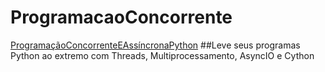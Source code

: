 # ProgramacaoConcorrente
[ProgramaçãoConcorrenteEAssíncronaPython](https://www.udemy.com/course/programacao-concorrente-e-assincrona-com-python/)
##Leve seus programas Python ao extremo com Threads, Multiprocessamento, AsyncIO e Cython
